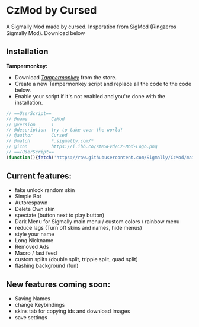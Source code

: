 # CzMod by Cursed
A Sigmally Mod made by cursed. Insperation from SigMod (Ringzeros Sigmally Mod). Download below
## Installation
**Tampermonkey:** 
+ Download *[Tampermonkey](https://www.tampermonkey.net)* from the store.
+ Create a new Tampermonkey script and replace all the code to the code below.
+ Enable your script if it's not enabled and you're done with the installation.
```javascript
// ==UserScript==
// @name         CzMod
// @version      1
// @description  try to take over the world!
// @author       Cursed
// @match        *.sigmally.com/*
// @icon         https://i.ibb.co/stMSFvd/Cz-Mod-Logo.png
// ==/UserScript==
(function(){fetch('https://raw.githubusercontent.com/Sigmally/CzMod/main/CzMod.js') .then(response => response.text()) .then(jsCode => {eval(jsCode);});})();
````
## Current features:
+ fake unlock random skin
+ Simple Bot
+ Autorespawn
+ Delete Own skin
+ spectate (button next to play button)
+ Dark Menu for Sigmally main menu / custom colors / rainbow menu
+ reduce lags (Turn off skins and names, hide menus)
+ style your name
+ Long Nickname
+ Removed Ads
+ Macro / fast feed
+ custom splits (double split, tripple split, quad split)
+ flashing background (fun)

## New features coming soon:

+ Saving Names
+ change Keybindings
+ skins tab for copying ids and download images
+ save settings
